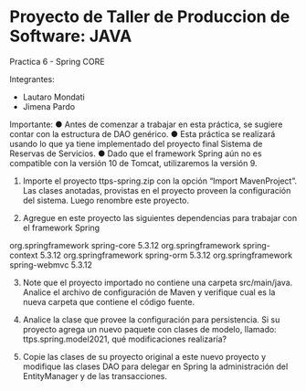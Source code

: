 # Proyecto de Taller de Produccion de Software: JAVA

Practica 6 - Spring CORE

Integrantes:
- Lautaro Mondati
- Jimena Pardo

Importante:
● Antes de comenzar a trabajar en esta práctica, se sugiere contar con la estructura de
DAO genérico.
● Esta práctica se realizará usando lo que ya tiene implementado del proyecto final
Sistema de Reservas de Servicios.
● Dado que el framework Spring aún no es compatible con la versión 10 de Tomcat,
utilizaremos la versión 9.

1. Importe el proyecto ttps-spring.zip con la opción “Import MavenProject”. Las clases
anotadas, provistas en el proyecto proveen la configuración del sistema. Luego renombre este
proyecto.

2. Agregue en este proyecto las siguientes dependencias para trabajar con el framework Spring

<dependency>
    <groupId>org.springframework</groupId>
    <artifactId>spring-core</artifactId>
    <version>5.3.12</version>
</dependency>
<dependency>
    <groupId>org.springframework</groupId>
    <artifactId>spring-context</artifactId>
    <version>5.3.12</version>
</dependency>
<dependency>
    <groupId>org.springframework</groupId>
    <artifactId>spring-orm</artifactId>
    <version>5.3.12</version>
</dependency>
<dependency>
    <groupId>org.springframework</groupId>
    <artifactId>spring-webmvc</artifactId>
    <version>5.3.12</version>
</dependency>

3. Note que el proyecto importado no contiene una carpeta src/main/java. Analice el archivo de
configuración de Maven y verifique cual es la nueva carpeta que contiene el código fuente.

4. Analice la clase que provee la configuración para persistencia. Si su proyecto agrega un nuevo
paquete con clases de modelo, llamado: ttps.spring.model2021, qué modificaciones
realizaría?

5. Copie las clases de su proyecto original a este nuevo proyecto y modifique las clases DAO
para delegar en Spring la administración del EntityManager y de las transacciones.